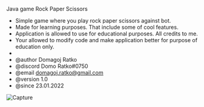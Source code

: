 Java game Rock Paper Scissors

* Simple game where you play rock paper scissors against bot.
* Made for learning purposes. That include some of cool features.
* Application is allowed to use for educational purposes. All credits to me.
* Your allowed to modify code and make application better for purpose of education only.
* 
* @author Domagoj Ratko
* @discord Domo Ratko#0750
* @email domagoj.ratko@gmail.com
* @version 1.0
* @since 23.01.2022

![Capture](https://user-images.githubusercontent.com/62218857/150673552-b5ef92ba-08cc-43dc-9797-a39cd4934683.PNG)
